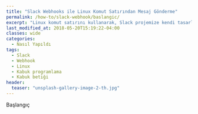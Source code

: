 ```yaml
---
title: "Slack Webhooks ile Linux Komut Satırından Mesaj Gönderme"
permalink: /how-to/slack-webhook/baslangic/
excerpt: "Linux komut satırını kullanarak, Slack projemize kendi tasarladığımız mesaj yapısını gönderiyoruz. Daha sonra aynı işlemi, kabuk betiği haline getiriyoruz ve YAD GUI aracını kullanarak, kullanıcıdan grafik arayüz aracılığı ile gerekli bilgileri alıyoruz."
last_modified_at: 2018-05-20T15:19:22-04:00
classes: wide
categories: 
  - Nasıl Yapıldı
tags:
  - Slack
  - Webhook
  - Linux
  - Kabuk programlama
  - Kabuk betiği
header:
  teaser: "unsplash-gallery-image-2-th.jpg"
---
```


Başlangıç